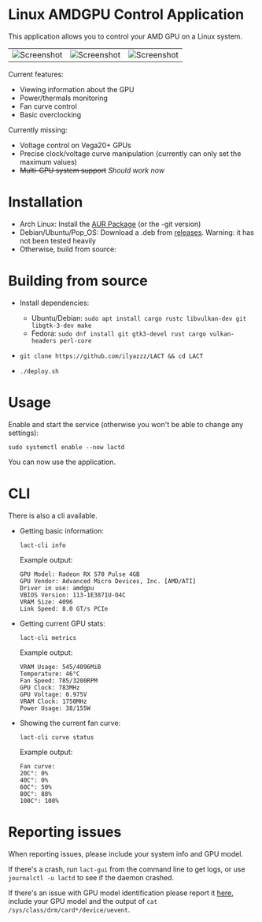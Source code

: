 # Linux AMDGPU Control Application

This application allows you to control your AMD GPU on a Linux system.

|                                              |                                              |                                             |
|----------------------------------------------|----------------------------------------------|---------------------------------------------|
|![Screenshot](https://i.imgur.com/crEN4az.png)|![Screenshot](https://i.imgur.com/x7fTKpT.png)|![Screenshot](https://i.imgur.com/idAER4B.png)
 

Current features:

- Viewing information about the GPU
- Power/thermals monitoring
- Fan curve control
- Basic overclocking

Currently missing:
- Voltage control on Vega20+ GPUs
- Precise clock/voltage curve manipulation (currently can only set the maximum values)
- <s>Multi-GPU system support</s> *Should work now*

# Installation

- Arch Linux: Install the [AUR Package](https://aur.archlinux.org/packages/lact/) (or the -git version)
- Debian/Ubuntu/Pop_OS: Download a .deb from [releases](https://github.com/ilyazzz/LACT/releases/). Warning: it has not been tested heavily
- Otherwise, build from source:


# Building from source
- Install dependencies:
   - Ubuntu/Debian: `sudo apt install cargo rustc libvulkan-dev git libgtk-3-dev make`
   - Fedora: `sudo dnf install git gtk3-devel rust cargo vulkan-headers perl-core`

- `git clone https://github.com/ilyazzz/LACT && cd LACT`
- `./deploy.sh` 


# Usage

Enable and start the service (otherwise you won't be able to change any settings):
```
sudo systemctl enable --now lactd
```
You can now use the application.

# CLI

There is also a cli available.

- Getting basic information: 

    `lact-cli info`

    Example output:

    ```
    GPU Model: Radeon RX 570 Pulse 4GB
    GPU Vendor: Advanced Micro Devices, Inc. [AMD/ATI]
    Driver in use: amdgpu
    VBIOS Version: 113-1E3871U-O4C
    VRAM Size: 4096
    Link Speed: 8.0 GT/s PCIe
    ```
- Getting current GPU stats:

    `lact-cli metrics`

    Example output:

    ```
    VRAM Usage: 545/4096MiB
    Temperature: 46°C
    Fan Speed: 785/3200RPM
    GPU Clock: 783MHz
    GPU Voltage: 0.975V
    VRAM Clock: 1750MHz
    Power Usage: 38/155W
    ```
    
- Showing the current fan curve: 

    `lact-cli curve status`
    
    Example output:

    ```
    Fan curve:
    20C°: 0%
    40C°: 0%
    60C°: 50%
    80C°: 88%
    100C°: 100%
    ```

# Reporting issues
 
 When reporting issues, please include your system info and GPU model.
 
 If there's a crash, run `lact-gui` from the command line to get logs, or use `journalctl -u lactd` to see if the daemon crashed.
 
 If there's an issue with GPU model identification please report it [here](https://github.com/ilyazzz/pci-id-parser/), include your GPU model and the output of `cat /sys/class/drm/card*/device/uevent`.
